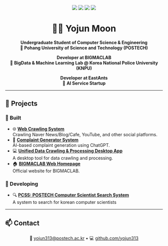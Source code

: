 <p align="center">
  <a href="https://www.python.org" target="_blank"><img src="https://img.shields.io/badge/Python-3776AB?style=for-the-badge&logo=Python&logoColor=white"/></a>
  <a href="https://nodejs.org/ko" target="_blank"><img src="https://img.shields.io/badge/Node.js-339933?style=for-the-badge&logo=Node.js&logoColor=white"/></a>
  <a href="https://www.instagram.com/yo_jjun/" target="_blank"><img src="https://img.shields.io/badge/Instagram-E4405F?style=for-the-badge&logo=Instagram&logoColor=white"/></a>
  <a href="#"><img src="https://img.shields.io/badge/macOS-000000?style=for-the-badge&logo=macOS&logoColor=white"/></a>
</p>

<h1 align="center">👨‍💻 Yojun Moon</h1>

<p align="center">
  <strong>Undergraduate Student of Computer Science & Engineering</strong><br>
  📍 <strong>Pohang University of Science and Technology (POSTECH)</strong>
</p>

<p align="center">
  <strong>Developer at BIGMACLAB</strong><br>
  🏢 <strong>BigData & Machine Learning Lab @ Korea National Police University (KNPU)</strong>
</p>

<p align="center">
  <strong>Developer at EastAnts</strong><br>
  🐜 <strong>AI Service Startup</strong>
</p>

---

## 🚀 Projects

### 🔨 Built
- 🌐 **[Web Crawling System](http://bigmaclab-crawler.kro.kr:81)**  
  Crawling Naver News/Blog/Cafe, YouTube, and other social platforms.
- 🤖 **[Complaint Generator System](http://www.bigmaclab-gpt.kro.kr:112)**  
  AI-based complaint generation using ChatGPT.
- 💻 **[Unified Data Crawling & Processing Desktop App](https://knpu.re.kr/tool)**  
  A desktop tool for data crawling and processing.
- 🏠 **[BIGMACLAB Web Homepage](https://knpu.re.kr)**  
  Official website for BIGMACLAB.

### 🔧 Developing
- 🔍 **[PCSS: POSTECH Computer Scientist Search System](http://pcss.r-e.kr:3000)**  
  A system to search for korean computer scientists

---

## 📫 Contact

<p align="center">
  📧 <a href="mailto:yojun313@postech.ac.kr">yojun313@postech.ac.kr</a> • 
  💻 <a href="https://github.com/yojun313" target="_blank">github.com/yojun313</a>
</p>
